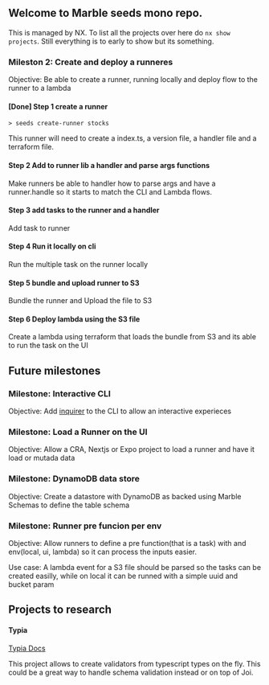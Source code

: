 ## Welcome to Marble seeds mono repo.

This is managed by NX. To list all the projects over here do `nx show projects`. Still everything is to early to show but its something.

### Mileston 2: Create and deploy a runneres

Objective: Be able to create a runner, running locally and  deploy flow to the runner to a lambda

#### [Done] Step 1 create a runner

`> seeds create-runner stocks`

This runner will need to create a index.ts, a version file, a handler file and a terraform file.

#### Step 2 Add to runner lib a handler and parse args functions

Make runners be able to handler how to parse args and have a runner.handle so it starts to match the CLI and Lambda flows.

#### Step 3 add tasks to the runner and a handler

Add task to runner

#### Step 4 Run it locally on cli

Run the multiple task on the runner locally

#### Step 5 bundle and upload runner to S3

Bundle the runner and Upload the file to S3

#### Step 6 Deploy lambda using the S3 file

Create a lambda using terraform that loads the bundle from S3 and its able to run the task on the UI

## Future milestones

### Milestone: Interactive CLI

Objective: Add [inquirer](https://www.npmjs.com/package/inquirer) to the CLI to allow an interactive experieces

### Milestone: Load a Runner on the UI

Objective: Allow a CRA, Nextjs or Expo project to load a runner and have it load or mutada data

### Milestone: DynamoDB data store

Objective: Create a datastore with DynamoDB as backed using Marble Schemas to define the table schema

### Milestone: Runner pre funcion per env

Objective: Allow runners to define a pre function(that is a task) with and env(local, ui, lambda) so it can process the inputs easier.

Use case: A lambda event for a S3 file should be parsed so the tasks can be created easilly, while on local it can be runned with a simple uuid and bucket param

## Projects to research

#### Typia

[Typia Docs](https://typia.io/docs/)

This project allows to create validators from typescript types on the fly. This could be a great way to handle schema validation instead or on top of Joi.
